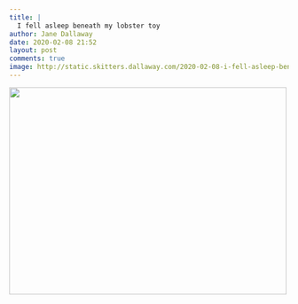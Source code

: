 ```yaml
---
title: |
  I fell asleep beneath my lobster toy
author: Jane Dallaway
date: 2020-02-08 21:52
layout: post
comments: true
image: http://static.skitters.dallaway.com/2020-02-08-i-fell-asleep-beneath-my-lobster-toy-thumb-1-IMG-9693.jpg
---
```


<div>
        <a href="http://static.skitters.dallaway.com/2020-02-08-i-fell-asleep-beneath-my-lobster-toy-fullsize-1-IMG-9693.jpg">
          <img src="http://static.skitters.dallaway.com/2020-02-08-i-fell-asleep-beneath-my-lobster-toy-thumb-1-IMG-9693.jpg" width="500" height="374"/>
        </a>
      </div>


  
      